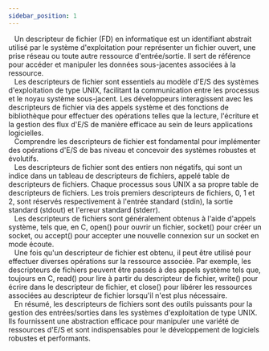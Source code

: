 ```yaml
---
sidebar_position: 1
---
```


<link href="https://fonts.cdnfonts.com/css/poppins" rel="stylesheet"/>

<div style={{ fontFamily: 'Poppins, sans-serif' }}>
  <div>
    &nbsp; &nbsp;Un descripteur de fichier (FD) en informatique est un <span style={{ color: '#0066cc' }}>identifiant abstrait</span> utilisé par le système d'exploitation pour représenter un fichier ouvert, une prise réseau ou toute autre ressource d'entrée/sortie. Il sert de référence pour accéder et manipuler les données sous-jacentes associées à la ressource.
  </div>
  <div>
    &nbsp; &nbsp;Les descripteurs de fichier sont essentiels au modèle d'E/S des systèmes d'exploitation de type UNIX, facilitant la communication entre les processus et le noyau système sous-jacent. Les développeurs interagissent avec les descripteurs de fichier via des appels système et des fonctions de bibliothèque pour effectuer des opérations telles que la lecture, l'écriture et la gestion des flux d'E/S de manière efficace au sein de leurs applications logicielles.
  </div>
  <div>
    &nbsp; &nbsp;Comprendre les descripteurs de fichier est fondamental pour implémenter des opérations d'E/S de bas niveau et concevoir des systèmes robustes et évolutifs.
  </div>
  <div>
    &nbsp; &nbsp;Les descripteurs de fichier sont des entiers non négatifs, qui sont un indice dans un tableau de descripteurs de fichiers, appelé table de descripteurs de fichiers. Chaque processus sous UNIX a sa propre table de descripteurs de fichiers. Les trois premiers descripteurs de fichiers, 0, 1 et 2, sont réservés respectivement à l'entrée standard (stdin), la sortie standard (stdout) et l'erreur standard (stderr).
  </div>
  <div>
    &nbsp; &nbsp;Les descripteurs de fichiers sont généralement obtenus à l'aide d'appels système, tels que, en C, <span style={{ color: '#0066cc' }}>open()</span> pour ouvrir un fichier, <span style={{ color: '#0066cc' }}>socket()</span> pour créer un socket, ou <span style={{ color: '#0066cc' }}>accept()</span> pour accepter une nouvelle connexion sur un socket en mode écoute.
  </div>
  <div>
    &nbsp; &nbsp;Une fois qu'un descripteur de fichier est obtenu, il peut être utilisé pour effectuer diverses opérations sur la ressource associée. Par exemple, les descripteurs de fichiers peuvent être passés à des appels système tels que, toujours en C, <span style={{ color: '#0066cc' }}>read()</span> pour lire à partir du descripteur de fichier, <span style={{ color: '#0066cc' }}>write()</span> pour écrire dans le descripteur de fichier, et <span style={{ color: '#0066cc' }}>close()</span> pour libérer les ressources associées au descripteur de fichier lorsqu'il n'est plus nécessaire.
  </div>
  <div>
    &nbsp; &nbsp;En résumé, les descripteurs de fichiers sont des outils puissants pour la gestion des entrées/sorties dans les systèmes d'exploitation de type UNIX. Ils fournissent une abstraction efficace pour manipuler une variété de ressources d'E/S et sont indispensables pour le développement de logiciels robustes et performants.
  </div>
</div>
